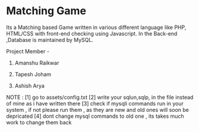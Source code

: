 # Matching Game
Its a Matching based Game written in various different language like PHP, HTML/CSS with front-end checking using Javascript. In the Back-end ,Database is maintained by MySQL.

Project Member -

1) Amanshu Raikwar

2) Tapesh Joham

3) Ashish Arya

NOTE :
[1] go to assets/config.txt
[2] write your sqlun,sqlp, in the file instead of mine as i have written there
[3] check if mysqli commands run in your system , if not please run them , as they are new and old ones will soon be depricated
[4] dont change mysql commands to old one , its takes much work to change them back

